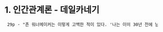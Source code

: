 <h1>1. 인간관계론 - 데일카네기</h1>
<pre> 29p - "존 워너메이커는 이렇게 고백한 적이 있다. '나는 이미 30년 전에 남을 꾸짖는 게 얼마나 어리석은지 깨달았다. 내가 가진 한계를 극복하려 애쓰느라, 하느님이 지능이라는 선물을 공평하게 나누어주지 않으셨다는 사실에 대해 투덜거릴 시간 따위는 없었다.
</pre> 
